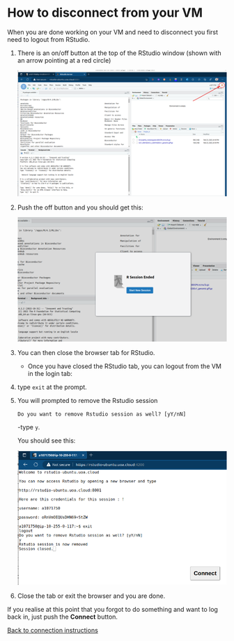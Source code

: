 # How to disconnect from your VM

When you are done working on your VM and need to disconnect you first need to logout from RStudio.

1. There is an on/off button at the top of the RStudio window (shown with an arrow pointing at a red circle)

    ![RStudio_off_button](./Bash_Practicals/images/RStudio_off_button.png)

2. Push the off button and you should get this:

    ![Rstudio_ended](./Bash_Practicals/images/RStudio_ended.png)

3. You can then close the browser tab for RStudio.

    - Once you have closed the RStudio tab, you can logout from the VM in the login tab:

4. type `exit` at the prompt.

5.  You will prompted to remove the Rstudio session
    
    ```
    Do you want to remove Rstudio session as well? [yY/nN]
    ```
    -type `y`.

    You should see this:

    ![AWS_Ronin_disconnect](./Bash_Practicals/images/shell_in_a_box_disconnected.png)

6. Close the tab or exit the browser and you are done.

If you realise at this point that you forgot to do something and want to log back in, just push the __Connect__ button.

[Back to connection instructions](./AWS_RONIN_connection.md)

